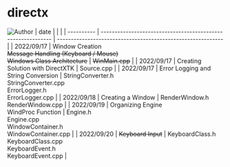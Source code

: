 # directx
![Author](https://img.shields.io/badge/Author-ZengBc-da282a)
| date       |                                                              |                                                              |
| ---------- | ------------------------------------------------------------ | ------------------------------------------------------------ |
| 2022/09/17 | Window Creation<br />~~Message Handling (Keyboard / Mouse)~~<br />~~Windows Class Architecture~~ | ~~WinMain.cpp~~                                              |
| 2022/09/17 | Creating Solution with DirectXTK                             | Source.cpp                                                   |
| 2022/09/17 | Error Logging and String Conversion                          | StringConverter.h<br />StringConverter.cpp<br />ErrorLogger.h<br />ErrorLogger.cpp |
| 2022/09/18 | Creating a Window                                            | RenderWindow.h<br />RenderWindow.cpp                         |
| 2022/09/19 | Organizing Engine<br />WindProc Function                     | Engine.h<br />Engine.cpp<br />WindowContainer.h<br />WindowContainer.cpp |
| 2022/09/20 | ~~Keyboard Input~~                                           | KeyboardClass.h<br />KeyboardClass.cpp<br />KeyboardEvent.h<br />KeyboardEvent.cpp |
